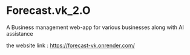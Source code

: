 # Forecast.vk_2.O
A Business management web-app for various businesses along with AI assistance


the website link :  https://forecast-vk.onrender.com/
